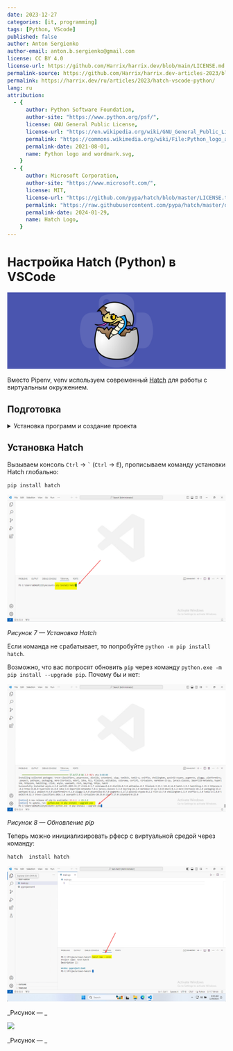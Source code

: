 ```yaml
---
date: 2023-12-27
categories: [it, programming]
tags: [Python, VScode]
published: false
author: Anton Sergienko
author-email: anton.b.sergienko@gmail.com
license: CC BY 4.0
license-url: https://github.com/Harrix/harrix.dev/blob/main/LICENSE.md
permalink-source: https://github.com/Harrix/harrix.dev-articles-2023/blob/main/hatch-vscode-python/hatch-vscode-python.md
permalink: https://harrix.dev/ru/articles/2023/hatch-vscode-python/
lang: ru
attribution:
  - {
      author: Python Software Foundation,
      author-site: "https://www.python.org/psf/",
      license: GNU General Public License,
      license-url: "https://en.wikipedia.org/wiki/GNU_General_Public_License",
      permalink: "https://commons.wikimedia.org/wiki/File:Python_logo_and_wordmark.svg",
      permalink-date: 2021-08-01,
      name: Python logo and wordmark.svg,
    }
  - {
      author: Microsoft Corporation,
      author-site: "https://www.microsoft.com/",
      license: MIT,
      license-url: "https://github.com/pypa/hatch/blob/master/LICENSE.txt",
      permalink: "https://raw.githubusercontent.com/pypa/hatch/master/docs/assets/images/logo.svg",
      permalink-date: 2024-01-29,
      name: Hatch Logo,
    }
---
```


# Настройка Hatch (Python) в VSCode

![Featured image](featured-image.svg)

Вместо Pipenv, venv используем современный [Hatch](https://hatch.pypa.io/latest/) для работы с виртуальным окружением.

## Подготовка

<details>
<summary>Установка программ и создание проекта</summary>

Разумеется, нужен Python. Если его нет, то смотрите статью [Установка Python](https://github.com/Harrix/harrix.dev-articles-2021/blob/main/install-python/install-python.md)<!-- https://harrix.dev/ru/articles/2021/install-python/ -->.

Нужен VSCode. Если его нет, то смотрите статью [Установка Visual Studio Code (простая)](https://github.com/Harrix/harrix.dev-articles-2021/blob/main/install-vscode-simple/install-vscode-simple.md)<!-- https://harrix.dev/ru/articles/2021/install-vscode-simple/ -->.

Нужно расширение Python в VScode:

![Установка расширения Python](img/python-extention.png)

_Рисунок 1 — Установка расширения Python_

Не забудьте перейти в раздел файлов:

![Раздел Explorer](img/files.png)

_Рисунок 2 — Раздел Explorer_

Создайте на компьютере папку, где будет располагаться  проект, например, `C:\Projects\test-hatch`.  Через `File` → `Open Folder...` откройте эту папку:

![Открытие папки](img/open-folder_01.png)

_Рисунок 3 — Открытие папки_

Вас спросят о том, доверяете ли вы авторам этой папки. Но ведь эту папку вы только что создали? Так что доверяем:

![Подтверждение доступа к папке](img/open-folder_02.png)

_Рисунок 4 — Подтверждение доступа к папке_

Создаем новый файл в папке, кликая правой кнопкой по пустому пространству в папке:

![Создание нового файла](img/new-file_01.png)

_Рисунок 5 — Создание нового файла_

Вводите имя файл, например, `main.py` и нажимаем `Enter`:

![Ввод имени нового файла](img/new-file_02.png)

_Рисунок 6 — Ввод имени нового файла_

</details>

## Установка Hatch

Вызываем консоль `Ctrl` → `` ` `` (`Ctrl` → `Ё`), прописываем команду установки Hatch глобально:

```console
pip install hatch
```

![Установка Hatch](img/install.png)

_Рисунок 7 — Установка Hatch_

Если команда не срабатывает, то попробуйте `python -m pip install hatch`.

Возможно, что вас попросят обновить `pip` через команду `python.exe -m pip install --upgrade pip`. Почему бы и нет:

![Обновление pip](img/update-pip.png)

_Рисунок 8 — Обновление pip_

Теперь можно инициализировать рфеср с виртуальной средой через команду:

```console
hatch  install hatch
```

![](img/init.png)

_Рисунок  — _

![](img/.png)

_Рисунок  — _
